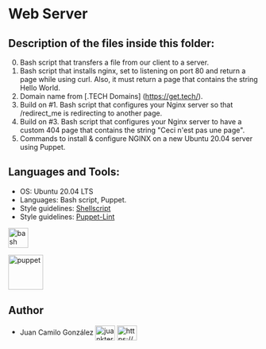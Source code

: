 # Web Server

## Description of the files inside this folder:

0. Bash script that transfers a file from our client to a server.
1. Bash script that installs nginx, set to listening on port 80 and return a page while using curl. Also,  it must return a page that contains the string Hello World.
2. Domain name from [.TECH Domains] (https://get.tech/).
3. Build on #1. Bash script that configures your Nginx server so that /redirect_me is redirecting to another page.
4. Build on #3. Bash script that configures your Nginx server to have a custom 404 page that contains the string "Ceci n'est pas une page".
7. Commands to install & configure NGINX on a new Ubuntu 20.04 server using Puppet.

## Languages and Tools:

- OS: Ubuntu 20.04 LTS
- Languages: Bash script, Puppet.
- Style guidelines: [Shellscript](https://github.com/koalaman/shellcheck)
- Style guidelines: [Puppet-Lint](http://puppet-lint.com/)

<p align="left"> <a href="https://www.gnu.org/software/bash/" target="_blank" rel="noreferrer"> <img src="https://www.vectorlogo.zone/logos/gnu_bash/gnu_bash-icon.svg" alt="bash" width="40" height="40"/> </a> </p>
<p align="left"> <a href="https://puppet.com/" target="_blank" rel="noreferrer"> <img src="https://puppet.com/images/logos/puppet-logo-white.svg" alt="puppet" width="70" height="70"/> </a> </p>


## Author

- Juan Camilo González <a href="https://twitter.com/juankter" target="blank"><img align="center" src="https://raw.githubusercontent.com/rahuldkjain/github-profile-readme-generator/master/src/images/icons/Social/twitter.svg" alt="juankter" height="30" width="40" /></a>
<a href="https://bit.ly/2MBNR0t" target="blank"><img align="center" src="https://raw.githubusercontent.com/rahuldkjain/github-profile-readme-generator/master/src/images/icons/Social/linked-in-alt.svg" alt="https://bit.ly/2mbnr0t" height="30" width="40" /></a>